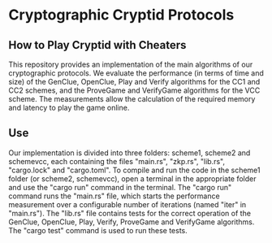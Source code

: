 # Cryptographic Cryptid Protocols
## How to Play Cryptid with Cheaters
This repository provides an implementation of the main algorithms of our cryptographic protocols.
We evaluate the performance (in terms of time and size) of the GenClue, OpenClue, Play and Verify algorithms for the CC1 and CC2 schemes, and the ProveGame and VerifyGame algorithms for the VCC scheme. The measurements allow the calculation of the required memory and latency to play the game online.

## Use
Our implementation is divided into three folders: scheme1, scheme2 and schemevcc, each containing the files "main.rs", "zkp.rs", "lib.rs", "cargo.lock" and "cargo.toml".
To compile and run the code in the scheme1 folder (or scheme2, schemevcc), open a terminal in the appropriate folder and use the "cargo run" command in the terminal.
The "cargo run" command runs the "main.rs" file, which starts the performance measurement over a configurable number of iterations (named "iter" in "main.rs").
The "lib.rs" file contains tests for the correct operation of the GenClue, OpenClue, Play, Verify, ProveGame and VerifyGame algorithms. The "cargo test" command is used to run these tests.

